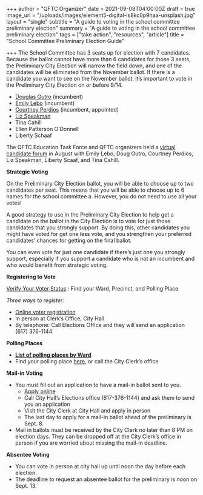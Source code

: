 +++
author = "QFTC Organizer"
date = 2021-09-08T04:00:00Z
draft = true
image_url = "/uploads/images/element5-digital-ls8kc0p9haa-unsplash.jpg"
layout = "single"
subtitle = "A guide to voting in the school committee preliminary election"
summary = "A guide to voting in the school committee preliminary election"
tags = ["take action", "resources", "article"]
title = "School Committee Preliminary Election Guide"

+++
The School Committee has 3 seats up for election with 7 candidates. Because the ballot cannot have more than 6 candidates for those 3 seats, the Preliminary City Election will narrow the field down, and one of the candidates will be eliminated from the November ballot. If there is a candidate you want to see on the November ballot, it’s important to vote in the Preliminary City Election on or before 9/14.

* [Douglas Gutro](https://www.facebook.com/Gutro4Quincy/) (incumbent)
* [Emily Lebo](https://www.facebook.com/EmilyLeboForQuincySchoolCommittee/) (incumbent)
* [Courtney Perdios](https://courtneyperdios.com) (incumbent, appointed)
* [Liz Speakman](https://votespeakman.com)
* Tina Cahill
* Ellen Patterson O’Donnell
* Liberty Schaaf

The QFTC Education Task Force and QFTC organizers held a [virtual candidate forum](https://qftc.org/posts/quincy-school-committee-candidate-forum/) in August with Emily Lebo, Doug Gutro, Courtney Perdios, Liz Speakman, Liberty Scaaf, and Tina Cahill.

**Strategic Voting**

On the Preliminary City Election ballot, you will be able to choose up to two candidates per seat. This means that you will be able to choose up to 6 names for the school committee a. However, you do not need to use all your votes!

A good strategy to use in the Preliminary City Election to help get a candidate on the ballot in the City Election is to vote for just those candidates that you strongly support. By doing this, other candidates you might have voted for get one less vote, and you strengthen your preferred candidates’ chances for getting on the final ballot.

You can even vote for just one candidate if there’s just one you strongly support, especially if you support a candidate who is not an incumbent and who would benefit from strategic voting.

**Registering to Vote**

[Verify Your Voter Status](https://www.sec.state.ma.us/WhereDoIVoteMA/bal/MyElectionInfo.aspx) : Find your Ward, Precinct, and Polling Place

_Three ways to register:_

* [Online voter registration](https://www.sec.state.ma.us/VoterRegistrationSearch/MyVoterRegStatus.aspx)
* In person at Clerk’s Office, City Hall
* By telephone: Call Elections Office and they will send an application (617) 376-1144

**Polling Places**

* [**List of polling places by Ward**](https://www.quincyma.gov/govt/depts/city_clerk/election/polling_places.htm)
* Find your polling place [here](https://www.sec.state.ma.us/WhereDoIVoteMA/bal/MyElectionInfo.aspx), or call the City Clerk’s office

**Mail-in Voting**

* You must fill out an application to have a mail-in ballot sent to you.
  * [Apply online](https://www.quincyma.gov/govt/depts/city_clerk/election/absentee_ballot_applications.htm)
  * Call City Hall’s Elections office (617-376-1144) and ask them to send you an application
  * Visit the City Clerk at City Hall and apply in person
  * The last day to apply for a mail-in ballot ahead of the preliminary is Sept. 8.
* Mail in ballots must be received by the City Clerk no later than 8 PM on election days. They can be dropped off at the City Clerk’s office in person if you are worried about missing the mail-in deadline.

**Absentee Voting**

* You can vote in person at city hall up until noon the day before each election.
* The deadline to request an absentee ballot for the preliminary is noon on Sept. 13.